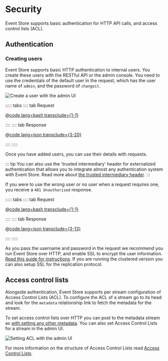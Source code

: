 # Security

Event Store supports basic authentication for HTTP API calls, and access control lists (ACL).

## Authentication

### Creating users

Event Store supports basic HTTP authentication to internal users. You create these users with the RESTful API or the admin console. You need to use the credentials of the default user in the request, which has the user name of `admin`, and the password of `changeit`.

![Create a user with the admin UI](/v5/images/http-api-create-user.png)

::::: tabs
:::: tab Request

@[code lang=bash transclude={1-1}](docs/v5/code-examples/http-api/new-user.sh)

::::
:::: tab Response

@[code lang=json transclude={3-20}](docs/v5/code-examples/http-api/new-user.sh)

::::
:::::

Once you have added users, you can use their details with requests.

::: tip
You can also use the 'trusted intermediary' header for externalized authentication that allows you to integrate almost any authentication system with Event Store. Read more about [the trusted intermediary header](optional-http-headers/trusted-intermediary.md).
:::

If you were to use the wrong user or no user when a request requires one, you receive a `401 Unauthorized` response.

::::: tabs
:::: tab Request

@[code lang=bash transclude={1-1}](docs/v5/code-examples/http-api/incorrect-user.sh)

::::
:::: tab Response

@[code lang=json transclude={3-13}](docs/v5/code-examples/http-api/incorrect-user.sh)

::::
:::::

As you pass the username and password in the request we recommend you run Event Store over HTTP, and enable SSL to encrypt the user information. [Read this guide for instructions](/v5/server/setting-up-ssl.md). If you are running the clustered version you can also setup SSL for the replication protocol.

<!-- TODO: Does this need further explanation? Any more details anywhere? -->

## Access control lists

Alongside authentication, Event Store supports per stream configuration of Access Control Lists (ACL). To configure the ACL of a stream go to its head and look for the `metadata` relationship link to fetch the metadata for the stream.

To set access control lists over HTTP you can post to the metadata stream as [with setting any other metadata](/v5/http-api/stream-metadata.md). You can also set Access Control Lists for a stream in the admin UI.

![Setting ACL with the admin UI](/v5/images/http-api-create-user.png)

For more information on the structure of Access Control Lists read [Access Control Lists](/v5/server/users-and-access-control-lists.md).

<!-- TODO: Merge ACL here? -->